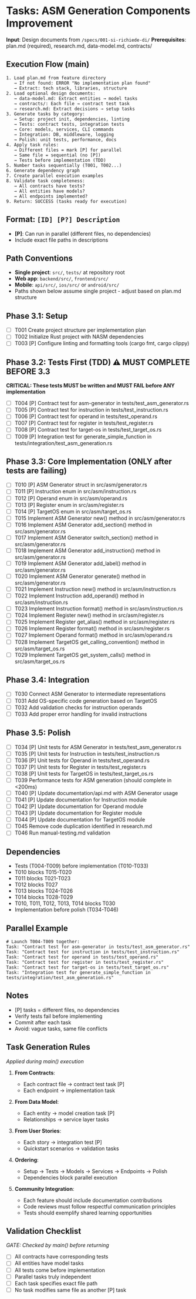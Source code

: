 # Tasks: ASM Generation Components Improvement

**Input**: Design documents from `/specs/001-si-richiede-di/`
**Prerequisites**: plan.md (required), research.md, data-model.md, contracts/

## Execution Flow (main)
```
1. Load plan.md from feature directory
   → If not found: ERROR "No implementation plan found"
   → Extract: tech stack, libraries, structure
2. Load optional design documents:
   → data-model.md: Extract entities → model tasks
   → contracts/: Each file → contract test task
   → research.md: Extract decisions → setup tasks
3. Generate tasks by category:
   → Setup: project init, dependencies, linting
   → Tests: contract tests, integration tests
   → Core: models, services, CLI commands
   → Integration: DB, middleware, logging
   → Polish: unit tests, performance, docs
4. Apply task rules:
   → Different files = mark [P] for parallel
   → Same file = sequential (no [P])
   → Tests before implementation (TDD)
5. Number tasks sequentially (T001, T002...)
6. Generate dependency graph
7. Create parallel execution examples
8. Validate task completeness:
   → All contracts have tests?
   → All entities have models?
   → All endpoints implemented?
9. Return: SUCCESS (tasks ready for execution)
```

## Format: `[ID] [P?] Description`
- **[P]**: Can run in parallel (different files, no dependencies)
- Include exact file paths in descriptions

## Path Conventions
- **Single project**: `src/`, `tests/` at repository root
- **Web app**: `backend/src/`, `frontend/src/`
- **Mobile**: `api/src/`, `ios/src/` or `android/src/`
- Paths shown below assume single project - adjust based on plan.md structure

## Phase 3.1: Setup
- [ ] T001 Create project structure per implementation plan
- [ ] T002 Initialize Rust project with NASM dependencies
- [ ] T003 [P] Configure linting and formatting tools (cargo fmt, cargo clippy)

## Phase 3.2: Tests First (TDD) ⚠️ MUST COMPLETE BEFORE 3.3
**CRITICAL: These tests MUST be written and MUST FAIL before ANY implementation**
- [ ] T004 [P] Contract test for asm-generator in tests/test_asm_generator.rs
- [ ] T005 [P] Contract test for instruction in tests/test_instruction.rs
- [ ] T006 [P] Contract test for operand in tests/test_operand.rs
- [ ] T007 [P] Contract test for register in tests/test_register.rs
- [ ] T008 [P] Contract test for target-os in tests/test_target_os.rs
- [ ] T009 [P] Integration test for generate_simple_function in tests/integration/test_asm_generation.rs

## Phase 3.3: Core Implementation (ONLY after tests are failing)
- [ ] T010 [P] ASM Generator struct in src/asm/generator.rs
- [ ] T011 [P] Instruction enum in src/asm/instruction.rs
- [ ] T012 [P] Operand enum in src/asm/operand.rs
- [ ] T013 [P] Register enum in src/asm/register.rs
- [ ] T014 [P] TargetOS enum in src/asm/target_os.rs
- [ ] T015 Implement ASM Generator new() method in src/asm/generator.rs
- [ ] T016 Implement ASM Generator add_section() method in src/asm/generator.rs
- [ ] T017 Implement ASM Generator switch_section() method in src/asm/generator.rs
- [ ] T018 Implement ASM Generator add_instruction() method in src/asm/generator.rs
- [ ] T019 Implement ASM Generator add_label() method in src/asm/generator.rs
- [ ] T020 Implement ASM Generator generate() method in src/asm/generator.rs
- [ ] T021 Implement Instruction new() method in src/asm/instruction.rs
- [ ] T022 Implement Instruction add_operand() method in src/asm/instruction.rs
- [ ] T023 Implement Instruction format() method in src/asm/instruction.rs
- [ ] T024 Implement Register new() method in src/asm/register.rs
- [ ] T025 Implement Register get_alias() method in src/asm/register.rs
- [ ] T026 Implement Register format() method in src/asm/register.rs
- [ ] T027 Implement Operand format() method in src/asm/operand.rs
- [ ] T028 Implement TargetOS get_calling_convention() method in src/asm/target_os.rs
- [ ] T029 Implement TargetOS get_system_calls() method in src/asm/target_os.rs

## Phase 3.4: Integration
- [ ] T030 Connect ASM Generator to intermediate representations
- [ ] T031 Add OS-specific code generation based on TargetOS
- [ ] T032 Add validation checks for instruction operands
- [ ] T033 Add proper error handling for invalid instructions

## Phase 3.5: Polish
- [ ] T034 [P] Unit tests for ASM Generator in tests/test_asm_generator.rs
- [ ] T035 [P] Unit tests for Instruction in tests/test_instruction.rs
- [ ] T036 [P] Unit tests for Operand in tests/test_operand.rs
- [ ] T037 [P] Unit tests for Register in tests/test_register.rs
- [ ] T038 [P] Unit tests for TargetOS in tests/test_target_os.rs
- [ ] T039 Performance tests for ASM generation (should complete in <200ms)
- [ ] T040 [P] Update documentation/api.md with ASM Generator usage
- [ ] T041 [P] Update documentation for Instruction module
- [ ] T042 [P] Update documentation for Operand module
- [ ] T043 [P] Update documentation for Register module
- [ ] T044 [P] Update documentation for TargetOS module
- [ ] T045 Remove code duplication identified in research.md
- [ ] T046 Run manual-testing.md validation

## Dependencies
- Tests (T004-T009) before implementation (T010-T033)
- T010 blocks T015-T020
- T011 blocks T021-T023
- T012 blocks T027
- T013 blocks T024-T026
- T014 blocks T028-T029
- T010, T011, T012, T013, T014 blocks T030
- Implementation before polish (T034-T046)

## Parallel Example
```
# Launch T004-T009 together:
Task: "Contract test for asm-generator in tests/test_asm_generator.rs"
Task: "Contract test for instruction in tests/test_instruction.rs"
Task: "Contract test for operand in tests/test_operand.rs"
Task: "Contract test for register in tests/test_register.rs"
Task: "Contract test for target-os in tests/test_target_os.rs"
Task: "Integration test for generate_simple_function in tests/integration/test_asm_generation.rs"
```

## Notes
- [P] tasks = different files, no dependencies
- Verify tests fail before implementing
- Commit after each task
- Avoid: vague tasks, same file conflicts

## Task Generation Rules
*Applied during main() execution*

1. **From Contracts**:
   - Each contract file → contract test task [P]
   - Each endpoint → implementation task
   
2. **From Data Model**:
   - Each entity → model creation task [P]
   - Relationships → service layer tasks
   
3. **From User Stories**:
   - Each story → integration test [P]
   - Quickstart scenarios → validation tasks

4. **Ordering**:
   - Setup → Tests → Models → Services → Endpoints → Polish
   - Dependencies block parallel execution

5. **Community Integration**:
   - Each feature should include documentation contributions
   - Code reviews must follow respectful communication principles
   - Tests should exemplify shared learning opportunities

## Validation Checklist
*GATE: Checked by main() before returning*

- [ ] All contracts have corresponding tests
- [ ] All entities have model tasks
- [ ] All tests come before implementation
- [ ] Parallel tasks truly independent
- [ ] Each task specifies exact file path
- [ ] No task modifies same file as another [P] task